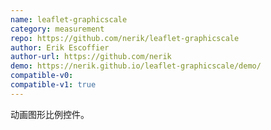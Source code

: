 ```yaml
---
name: leaflet-graphicscale
category: measurement
repo: https://github.com/nerik/leaflet-graphicscale
author: Erik Escoffier
author-url: https://github.com/nerik
demo: https://nerik.github.io/leaflet-graphicscale/demo/
compatible-v0:
compatible-v1: true
---
```


动画图形比例控件。
